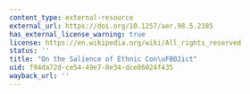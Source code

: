 ```yaml
---
content_type: external-resource
external_url: https://doi.org/10.1257/aer.98.5.2185
has_external_license_warning: true
license: https://en.wikipedia.org/wiki/All_rights_reserved
status: ''
title: "On the Salience of Ethnic Con\uFB02ict"
uid: f94da72d-ce54-49e7-8e34-dce86024f435
wayback_url: ''
---
```

